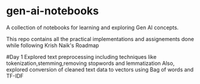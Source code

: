 # gen-ai-notebooks
A collection of notebooks for learning and exploring Gen AI concepts.

This repo contains all the practical implementations and assignements done while following Krish Naik's Roadmap


#Day 1
Explored text preprocessing including techniques like tokenization,stemming,removing stopwords and lemmatization
Also, explored conversion of cleaned text data to vectors using Bag of words and TF-IDF
